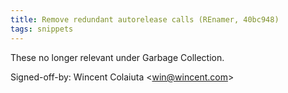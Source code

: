 ```yaml
---
title: Remove redundant autorelease calls (REnamer, 40bc948)
tags: snippets
---
```


These no longer relevant under Garbage Collection.

Signed-off-by: Wincent Colaiuta &lt;win@wincent.com&gt;

